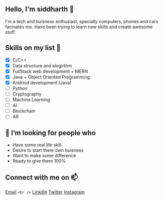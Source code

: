 ## **Hello, I'm siddharth 👋**
I'm a tech and buisness enthusiast, specially computers, phones and cars facinates me. Have been trying to learn new skills and create awesome stuff.

## **Skills on my list 🌱**
- [x] C/C++
- [x] Data structure and alogirthm
- [x] FullStack web development + MERN
- [x] Java + Object Oriented Programming 
- [x] Andriod development (Java)
- [ ] Python
- [ ] Cryptography
- [ ] Machine Learning
- [ ] AI
- [ ] Blockchain
- [ ] AR

## **👯 I’m looking for people who**
* Have some real life skill
* Desire to start there own buisness
* Want to make some difference
* Ready to give there 100%


## **Connect with me on 📫**
[Email](sidmya@gmail.com) `<br />` 
[LinkdIn](https://www.linkedin.com/in/siddharth-saumya/)
[Twitter](https://twitter.com/siddharthsaumya)
[Instagram](https://www.instagram.com/thesiddharthsaumya/)
